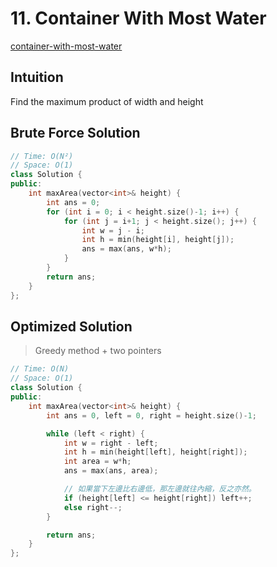 # 11. Container With Most Water

[container-with-most-water](https://leetcode.com/problems/container-with-most-water/)

## Intuition

Find the maximum product of width and height

## Brute Force Solution

```cpp
// Time: O(N²)
// Space: O(1)
class Solution {
public:
    int maxArea(vector<int>& height) {
        int ans = 0;
        for (int i = 0; i < height.size()-1; i++) {
            for (int j = i+1; j < height.size(); j++) {
                int w = j - i;
                int h = min(height[i], height[j]);
                ans = max(ans, w*h);
            }
        }
        return ans;
    }
};
```

## Optimized Solution

> Greedy method + two pointers

```cpp
// Time: O(N)
// Space: O(1)
class Solution {
public:
    int maxArea(vector<int>& height) {
        int ans = 0, left = 0, right = height.size()-1;

        while (left < right) {
            int w = right - left;
            int h = min(height[left], height[right]);
            int area = w*h;
            ans = max(ans, area);

            // 如果當下左邊比右邊低，那左邊就往內縮，反之亦然。
            if (height[left] <= height[right]) left++;
            else right--;
        }

        return ans;
    }
};
```
